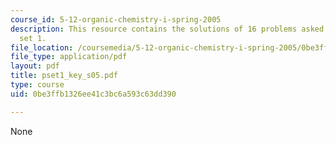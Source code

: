 ```yaml
---
course_id: 5-12-organic-chemistry-i-spring-2005
description: This resource contains the solutions of 16 problems asked in problem
  set 1.
file_location: /coursemedia/5-12-organic-chemistry-i-spring-2005/0be3ffb1326ee41c3bc6a593c63dd390_pset1_key_s05.pdf
file_type: application/pdf
layout: pdf
title: pset1_key_s05.pdf
type: course
uid: 0be3ffb1326ee41c3bc6a593c63dd390

---
```

None